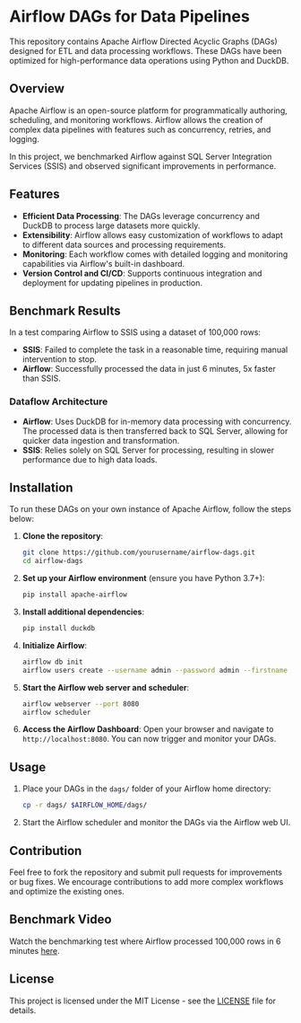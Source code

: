 # Airflow DAGs for Data Pipelines

This repository contains Apache Airflow Directed Acyclic Graphs (DAGs) designed for ETL and data processing workflows. These DAGs have been optimized for high-performance data operations using Python and DuckDB.

## Overview

Apache Airflow is an open-source platform for programmatically authoring, scheduling, and monitoring workflows. Airflow allows the creation of complex data pipelines with features such as concurrency, retries, and logging.

In this project, we benchmarked Airflow against SQL Server Integration Services (SSIS) and observed significant improvements in performance.

## Features

- **Efficient Data Processing**: The DAGs leverage concurrency and DuckDB to process large datasets more quickly.
- **Extensibility**: Airflow allows easy customization of workflows to adapt to different data sources and processing requirements.
- **Monitoring**: Each workflow comes with detailed logging and monitoring capabilities via Airflow's built-in dashboard.
- **Version Control and CI/CD**: Supports continuous integration and deployment for updating pipelines in production.

## Benchmark Results

In a test comparing Airflow to SSIS using a dataset of 100,000 rows:

- **SSIS**: Failed to complete the task in a reasonable time, requiring manual intervention to stop.
- **Airflow**: Successfully processed the data in just 6 minutes, 5x faster than SSIS.

### Dataflow Architecture

- **Airflow**: Uses DuckDB for in-memory data processing with concurrency. The processed data is then transferred back to SQL Server, allowing for quicker data ingestion and transformation.
- **SSIS**: Relies solely on SQL Server for processing, resulting in slower performance due to high data loads.

## Installation

To run these DAGs on your own instance of Apache Airflow, follow the steps below:

1. **Clone the repository**:
    ```bash
    git clone https://github.com/yourusername/airflow-dags.git
    cd airflow-dags
    ```

2. **Set up your Airflow environment** (ensure you have Python 3.7+):
    ```bash
    pip install apache-airflow
    ```

3. **Install additional dependencies**:
    ```bash
    pip install duckdb
    ```

4. **Initialize Airflow**:
    ```bash
    airflow db init
    airflow users create --username admin --password admin --firstname Admin --lastname Admin --role Admin --email admin@example.com
    ```

5. **Start the Airflow web server and scheduler**:
    ```bash
    airflow webserver --port 8080
    airflow scheduler
    ```

6. **Access the Airflow Dashboard**:
    Open your browser and navigate to `http://localhost:8080`. You can now trigger and monitor your DAGs.

## Usage

1. Place your DAGs in the `dags/` folder of your Airflow home directory:
    ```bash
    cp -r dags/ $AIRFLOW_HOME/dags/
    ```

2. Start the Airflow scheduler and monitor the DAGs via the Airflow web UI.

## Contribution

Feel free to fork the repository and submit pull requests for improvements or bug fixes. We encourage contributions to add more complex workflows and optimize the existing ones.

## Benchmark Video

Watch the benchmarking test where Airflow processed 100,000 rows in 6 minutes [here](https://docs.google.com/file/d/1Vxco_3sPx048KPj0Y10BnbjC-lEMyENb/preview).

## License

This project is licensed under the MIT License - see the [LICENSE](LICENSE) file for details.

